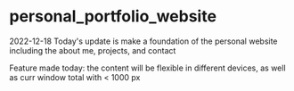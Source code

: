 # personal_portfolio_website
2022-12-18 
Today's update is make a foundation of the personal website including the about me, projects, and contact

Feature made today: the content will be flexible in different devices, as well as curr window total with < 1000 px


